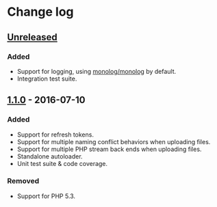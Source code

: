 Change log
==========

[Unreleased][unreleased]
------------------------

### Added

- Support for logging, using [monolog/monolog][monolog] by default.
- Integration test suite.

[1.1.0] - 2016-07-10
--------------------

### Added

- Support for refresh tokens.
- Support for multiple naming conflict behaviors when uploading files.
- Support for multiple PHP stream back ends when uploading files.
- Standalone autoloader.
- Unit test suite & code coverage.

### Removed

- Support for PHP 5.3.

[unreleased]: https://github.com/krizalys/onedrive-php-sdk/compare/1.1.0...HEAD
[1.1.0]:      https://github.com/krizalys/onedrive-php-sdk/compare/1.0.0...1.1.0
[monolog]:    https://github.com/seldaek/monolog
